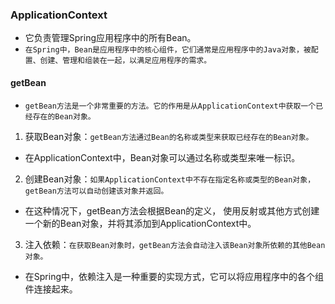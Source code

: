 ### ApplicationContext
* 它负责管理Spring应用程序中的所有Bean。
* `在Spring中，Bean是应用程序中的核心组件，它们通常是应用程序中的Java对象，被配置、创建、管理和组装在一起，以满足应用程序的需求。`

#### getBean
* `getBean方法是一个非常重要的方法。它的作用是从ApplicationContext中获取一个已经存在的Bean对象。`
1. 获取Bean对象：`getBean方法通过Bean的名称或类型来获取已经存在的Bean对象。`
* 在ApplicationContext中，Bean对象可以通过名称或类型来唯一标识。

2. 创建Bean对象：`如果ApplicationContext中不存在指定名称或类型的Bean对象， getBean方法可以自动创建该对象并返回。`
* 在这种情况下，getBean方法会根据Bean的定义， 使用反射或其他方式创建一个新的Bean对象，并将其添加到ApplicationContext中。

3. 注入依赖：`在获取Bean对象时，getBean方法会自动注入该Bean对象所依赖的其他Bean对象。`
* 在Spring中，依赖注入是一种重要的实现方式，它可以将应用程序中的各个组件连接起来。













